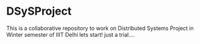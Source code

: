 DSySProject
===========

This is a collaborative repository to work on Distributed Systems Project in Winter semester of IIIT Delhi
lets start! just a trial....
